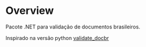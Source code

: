 # Overview

Pacote .NET para validação de documentos brasileiros.

Inspirado na versão python [validate_docbr](https://github.com/alvarofpp/validate-docbr)
